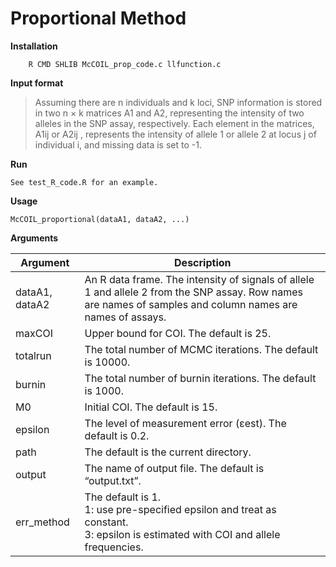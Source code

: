 # Proportional Method
**Installation**
```
	R CMD SHLIB McCOIL_prop_code.c llfunction.c
```
**Input format**
>Assuming there are n individuals and k loci, SNP information is stored in two n × k matrices A1 and A2, representing the intensity of two alleles in the SNP assay, respectively. Each element in the matrices, A1ij or A2ij , represents the intensity of allele 1 or allele 2 at locus j of individual i, and missing data is set to -1.

**Run**


`See test_R_code.R for an example.`


**Usage**


`McCOIL_proportional(dataA1, dataA2, ...)`


**Arguments**

|Argument|Description|
|--------|-----------|
|dataA1, dataA2| An R data frame. The intensity of signals of allele 1 and allele 2 from the SNP assay. Row names are names of samples and column names are names of assays.|
|maxCOI|Upper bound for COI. The default is 25.|
|totalrun|The total number of MCMC iterations. The default is 10000.|
|burnin|The total number of burnin iterations. The default is 1000.|
|M0|Initial COI. The default is 15.|
|epsilon|The level of measurement error (εest). The default is 0.2.|
|path|The default is the current directory.|
|output|The name of output file. The default is “output.txt”.|
err_method|The default is 1.<br>1: use pre-specified epsilon and treat as constant.<br>3: epsilon is estimated with COI and allele frequencies.|
